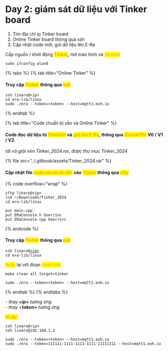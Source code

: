 # Day 2: giám sát dữ liệu với Tinker board

1. Tìm địa chỉ ip Tinker board
2. Online Tinker board thông qua ssh
3. Cập nhật code mới, gửi dữ liệu lên E-Ra



Cấp nguồn / khởi động <mark style="color:orange;">**Tinker**</mark>**,** mở màn hình và <mark style="color:orange;">gõ lệnh</mark>

```
sudo ifconfig wlan0
```



{% tabs %}
{% tab title="Online Tinker" %}
#### Truy cập <mark style="color:orange;">Tinker</mark> thông qua <mark style="color:orange;">ssh</mark>

```
ssh linaro@<ip>
cd era-lib/linux
sudo ./era --token=<token> --host=mqtt1.eoh.io
```
{% endtab %}

{% tab title="Code chuẩn bị sẵn và Online Tinker" %}
#### Code đọc dữ liệu từ <mark style="color:orange;">YoloUno</mark> và <mark style="color:orange;">gửi lên E-Ra</mark>, thông qua <mark style="color:orange;">Virtual Pin</mark> V0 / V1 / V2.

_tải và giải nén Tinker\_2024.rar, được thư mục Tinker\_2024_

{% file src="../.gitbook/assets/Tinker_2024.rar" %}

#### Cập nhật file <mark style="color:orange;">code chuẩn bị sẵn</mark> vào <mark style="color:orange;">Tinker</mark> thông qua <mark style="color:orange;">sftp</mark>

{% code overflow="wrap" %}
```
sftp linaro@<ip>
lcd ~/Downloads/Tinker_2024
cd era-lib/linux

put main.cpp
put ERaConsole.h User/inc
put ERaConsole.cpp User/src
```
{% endcode %}



#### Truy cập <mark style="color:orange;">Tinker</mark> thông qua <mark style="color:orange;">ssh</mark>

<pre><code>ssh linaro@<a data-footnote-ref href="#user-content-fn-1">&#x3C;ip></a>
cd era-lib/linux
</code></pre>

<mark style="color:orange;">build</mark> lại với đoạn <mark style="color:orange;">code mới</mark>

```
make clean all target=tinker
```

```
sudo ./era --token=<token> --host=mqtt1.eoh.io
```
{% endtab %}
{% endtabs %}

_- thay **\<ip>** tương ứng_\
_- thay <**token>** tương ứng_



_<mark style="color:orange;">**Ví dụ:**</mark>_

```
ssh linaro@<ip>
ssh linaro@192.168.1.2
```

```
sudo ./era --token=<token> --host=mqtt1.eoh.io
sudo ./era --token=111111-1111-1111-1111-11111111 --host=mqtt1.eoh.io
```



[^1]: 
